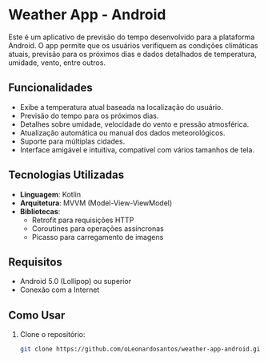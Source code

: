 # Weather App - Android

Este é um aplicativo de previsão do tempo desenvolvido para a plataforma Android. O app permite que os usuários verifiquem as condições climáticas atuais, previsão para os próximos dias e dados detalhados de temperatura, umidade, vento, entre outros.

## Funcionalidades

- Exibe a temperatura atual baseada na localização do usuário.
- Previsão do tempo para os próximos dias.
- Detalhes sobre umidade, velocidade do vento e pressão atmosférica.
- Atualização automática ou manual dos dados meteorológicos.
- Suporte para múltiplas cidades.
- Interface amigável e intuitiva, compatível com vários tamanhos de tela.

## Tecnologias Utilizadas

- **Linguagem**: Kotlin
- **Arquitetura**: MVVM (Model-View-ViewModel)
- **Bibliotecas**:
    - Retrofit para requisições HTTP
    - Coroutines para operações assíncronas
    - Picasso para carregamento de imagens

## Requisitos

- Android 5.0 (Lollipop) ou superior
- Conexão com a Internet

## Como Usar

1. Clone o repositório:

   ```bash
   git clone https://github.com/oLeonardosantos/weather-app-android.git
